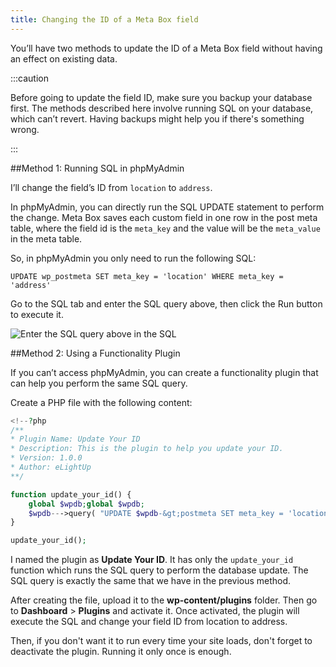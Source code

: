 ```yaml
---
title: Changing the ID of a Meta Box field
---
```


You’ll have two methods to update the ID of a Meta Box field without having an effect on existing data.

:::caution

Before going to update the field ID, make sure you backup your database first. The methods described here involve running SQL on your database, which can’t revert. Having backups might help you if there's something wrong.

:::

##Method 1: Running SQL in phpMyAdmin

I’ll change the field’s ID from `location` to `address`.

In phpMyAdmin, you can directly run the SQL UPDATE statement to perform the change. Meta Box saves each custom field in one row in the post meta table, where the field id is the `meta_key` and the value will be the `meta_value` in the meta table.

So, in phpMyAdmin you only need to run the following SQL:

```
UPDATE wp_postmeta SET meta_key = 'location' WHERE meta_key = 'address'
```

Go to the SQL tab and enter the SQL query above, then click the Run button to execute it.

![Enter the SQL query above in the SQL](https://i.imgur.com/BIl1IaJ.png)

##Method 2: Using a Functionality Plugin

If you can’t access phpMyAdmin, you can create a functionality plugin that can help you perform the same SQL query.

Create a PHP file with the following content:

```php
<!--?php
/**
* Plugin Name: Update Your ID
* Description: This is the plugin to help you update your ID.
* Version: 1.0.0
* Author: eLightUp
**/

function update_your_id() {
    global $wpdb;global $wpdb;
    $wpdb--->query( "UPDATE $wpdb-&gt;postmeta SET meta_key = 'location' WHERE meta_key = 'address'" );
}

update_your_id();
```

I named the plugin as **Update Your ID**. It has only the `update_your_id` function which runs the SQL query to perform the database update. The SQL query is exactly the same that we have in the previous method.

After creating the file, upload it to the **wp-content/plugins** folder. Then go to **Dashboard** &gt; **Plugins** and activate it. Once activated, the plugin will execute the SQL and change your field ID from location to address.

Then, if you don't want it to run every time your site loads, don't forget to deactivate the plugin. Running it only once is enough.
